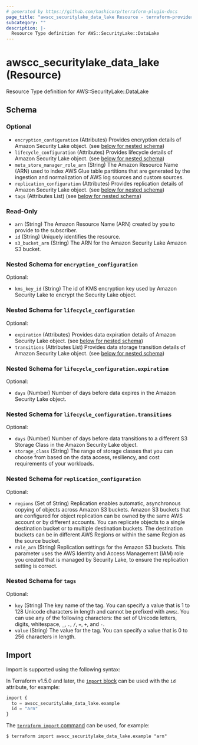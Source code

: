 ```yaml
---
# generated by https://github.com/hashicorp/terraform-plugin-docs
page_title: "awscc_securitylake_data_lake Resource - terraform-provider-awscc"
subcategory: ""
description: |-
  Resource Type definition for AWS::SecurityLake::DataLake
---
```


# awscc_securitylake_data_lake (Resource)

Resource Type definition for AWS::SecurityLake::DataLake



<!-- schema generated by tfplugindocs -->
## Schema

### Optional

- `encryption_configuration` (Attributes) Provides encryption details of Amazon Security Lake object. (see [below for nested schema](#nestedatt--encryption_configuration))
- `lifecycle_configuration` (Attributes) Provides lifecycle details of Amazon Security Lake object. (see [below for nested schema](#nestedatt--lifecycle_configuration))
- `meta_store_manager_role_arn` (String) The Amazon Resource Name (ARN) used to index AWS Glue table partitions that are generated by the ingestion and normalization of AWS log sources and custom sources.
- `replication_configuration` (Attributes) Provides replication details of Amazon Security Lake object. (see [below for nested schema](#nestedatt--replication_configuration))
- `tags` (Attributes List) (see [below for nested schema](#nestedatt--tags))

### Read-Only

- `arn` (String) The Amazon Resource Name (ARN) created by you to provide to the subscriber.
- `id` (String) Uniquely identifies the resource.
- `s3_bucket_arn` (String) The ARN for the Amazon Security Lake Amazon S3 bucket.

<a id="nestedatt--encryption_configuration"></a>
### Nested Schema for `encryption_configuration`

Optional:

- `kms_key_id` (String) The id of KMS encryption key used by Amazon Security Lake to encrypt the Security Lake object.


<a id="nestedatt--lifecycle_configuration"></a>
### Nested Schema for `lifecycle_configuration`

Optional:

- `expiration` (Attributes) Provides data expiration details of Amazon Security Lake object. (see [below for nested schema](#nestedatt--lifecycle_configuration--expiration))
- `transitions` (Attributes List) Provides data storage transition details of Amazon Security Lake object. (see [below for nested schema](#nestedatt--lifecycle_configuration--transitions))

<a id="nestedatt--lifecycle_configuration--expiration"></a>
### Nested Schema for `lifecycle_configuration.expiration`

Optional:

- `days` (Number) Number of days before data expires in the Amazon Security Lake object.


<a id="nestedatt--lifecycle_configuration--transitions"></a>
### Nested Schema for `lifecycle_configuration.transitions`

Optional:

- `days` (Number) Number of days before data transitions to a different S3 Storage Class in the Amazon Security Lake object.
- `storage_class` (String) The range of storage classes that you can choose from based on the data access, resiliency, and cost requirements of your workloads.



<a id="nestedatt--replication_configuration"></a>
### Nested Schema for `replication_configuration`

Optional:

- `regions` (Set of String) Replication enables automatic, asynchronous copying of objects across Amazon S3 buckets. Amazon S3 buckets that are configured for object replication can be owned by the same AWS account or by different accounts. You can replicate objects to a single destination bucket or to multiple destination buckets. The destination buckets can be in different AWS Regions or within the same Region as the source bucket.
- `role_arn` (String) Replication settings for the Amazon S3 buckets. This parameter uses the AWS Identity and Access Management (IAM) role you created that is managed by Security Lake, to ensure the replication setting is correct.


<a id="nestedatt--tags"></a>
### Nested Schema for `tags`

Optional:

- `key` (String) The key name of the tag. You can specify a value that is 1 to 128 Unicode characters in length and cannot be prefixed with aws:. You can use any of the following characters: the set of Unicode letters, digits, whitespace, `_`, `.`, `/`, `=`, `+`, and `-`.
- `value` (String) The value for the tag. You can specify a value that is 0 to 256 characters in length.

## Import

Import is supported using the following syntax:

In Terraform v1.5.0 and later, the [`import` block](https://developer.hashicorp.com/terraform/language/import) can be used with the `id` attribute, for example:

```terraform
import {
  to = awscc_securitylake_data_lake.example
  id = "arn"
}
```

The [`terraform import` command](https://developer.hashicorp.com/terraform/cli/commands/import) can be used, for example:

```shell
$ terraform import awscc_securitylake_data_lake.example "arn"
```
